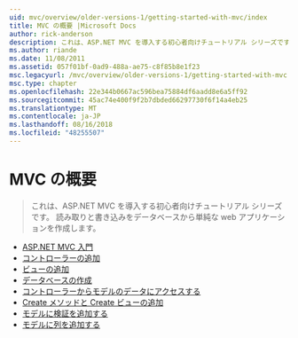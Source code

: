 ```yaml
---
uid: mvc/overview/older-versions-1/getting-started-with-mvc/index
title: MVC の概要 |Microsoft Docs
author: rick-anderson
description: これは、ASP.NET MVC を導入する初心者向けチュートリアル シリーズです。 読み取りと書き込みをデータベースから単純な web アプリケーションを作成します。
ms.author: riande
ms.date: 11/08/2011
ms.assetid: 057f01bf-0ad9-488a-ae75-c8f85b8e1f23
msc.legacyurl: /mvc/overview/older-versions-1/getting-started-with-mvc
msc.type: chapter
ms.openlocfilehash: 22e344b0667ac596bea75884df6aadd8e6a5ff92
ms.sourcegitcommit: 45ac74e400f9f2b7dbded66297730f6f14a4eb25
ms.translationtype: MT
ms.contentlocale: ja-JP
ms.lasthandoff: 08/16/2018
ms.locfileid: "48255507"
---
```

<a name="getting-started-with-mvc"></a>MVC の概要
====================
> これは、ASP.NET MVC を導入する初心者向けチュートリアル シリーズです。 読み取りと書き込みをデータベースから単純な web アプリケーションを作成します。


- [ASP.NET MVC 入門](getting-started-with-mvc-part1.md)
- [コントローラーの追加](getting-started-with-mvc-part2.md)
- [ビューの追加](getting-started-with-mvc-part3.md)
- [データベースの作成](getting-started-with-mvc-part4.md)
- [コントローラーからモデルのデータにアクセスする](getting-started-with-mvc-part5.md)
- [Create メソッドと Create ビューの追加](getting-started-with-mvc-part6.md)
- [モデルに検証を追加する](getting-started-with-mvc-part7.md)
- [モデルに列を追加する](getting-started-with-mvc-part8.md)
